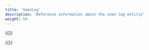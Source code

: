 ```yaml
---
title: 'SeenLog'
description: 'Reference information about the seen log entitiy'
weight: 50
---
```


{{<notyetwritten>}}

{{<children />}}

